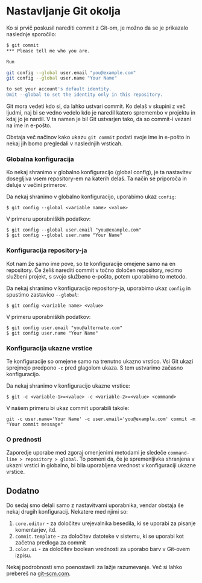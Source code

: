 # Nastavljanje Git okolja

Ko si prvič poskusil narediti commit z Git-om, je možno da se je prikazalo naslednje sporočilo:

```bash
$ git commit
*** Please tell me who you are.

Run

git config --global user.email "you@example.com"
git config --global user.name "Your Name"

to set your account's default identity.
Omit --global to set the identity only in this repository.
```

Git mora vedeti kdo si, da lahko ustvari commit. Ko delaš v skupini z več ljudmi, naj bi se vedno vedelo kdo je naredil katero spremembo v projektu in kdaj jo je nardil. V ta namen je bil Git ustvarjen tako, da so commit-i vezani na ime in e-pošto.

Obstaja več načinov kako ukazu `git commit` podati svoje ime in e-pošto in nekaj jih bomo pregledali v naslednjih vrsticah.

### Globalna konfiguracija

Ko nekaj shranimo v globalno konfiguracijo (global config), je ta nastavitev dosegljiva vsem repository-em na katerih delaš. Ta način se priporoča in deluje v večini primerov.

Da nekaj shranimo v globalno konfiguracijo, uporabimo ukaz `config`:

`$ git config --global <variable name> <value>`

V primeru uporabniških podatkov:

```
$ git config --global user.email "you@example.com"
$ git config --global user.name "Your Name"
```

### Konfiguracija repository-ja

Kot nam že samo ime pove, so te konfiguracije omejene samo na en repository. Če želiš narediti commit v točno določen repository, recimo službeni projekt, s svojo službeno e-pošto, potem uporabimo to metodo.

Da nekaj shranimo v konfiguracijo repository-ja, uporabimo ukaz `config` in spustimo zastavico `--global`:


`$ git config <variable name> <value>`

V primeru uporabniških podatkov:

```
$ git config user.email "you@alternate.com"
$ git config user.name "Your Name"
```

### Konfiguracija ukazne vrstice

Te konfiguracije so omejene samo na trenutno ukazno vrstico. Vsi Git ukazi sprejmejo predpono `-c` pred glagolom ukaza. S tem ustvarimo začasno konfiguracijo.

Da nekaj shranimo v konfiguracijo ukazne vrstice:

`$ git -c <variable-1>=<value> -c <variable-2>=<value> <command>`

V našem primeru bi ukaz commit uporabili takole:

`git -c user.name='Your Name' -c user.email='you@example.com' commit -m "Your commit message"`

### O prednosti

Zaporedje uporabe med zgoraj omenjenimi metodami je sledeče `command-line > repository > global`. To pomeni da, če je spremenljivka shranjena v ukazni vrstici in globalno, bi bila uporabljena vrednost v konfiguraciji ukazne vrstice.

## Dodatno

Do sedaj smo delali samo z nastavitvami uporabnika, vendar obstaja še nekaj drugih konfiguracij. Nekatere med njimi so:

1.  `core.editor` - za določitev urejevalnika besedila, ki se uporabi za pisanje komentarjev, itd.
2.  `commit.template` - za določitev datoteke v sistemu, ki se uporabi kot začetna predloga za commit
3.  `color.ui` - za določitev boolean vrednosti za uporabo barv v Git-ovem izpisu.

Nekaj podrobnosti smo poenostavili za lažje razumevanje. Več si lahko prebereš na [git-scm.com](https://git-scm.com/book/en/v2/Customizing-Git-Git-Configuration).
